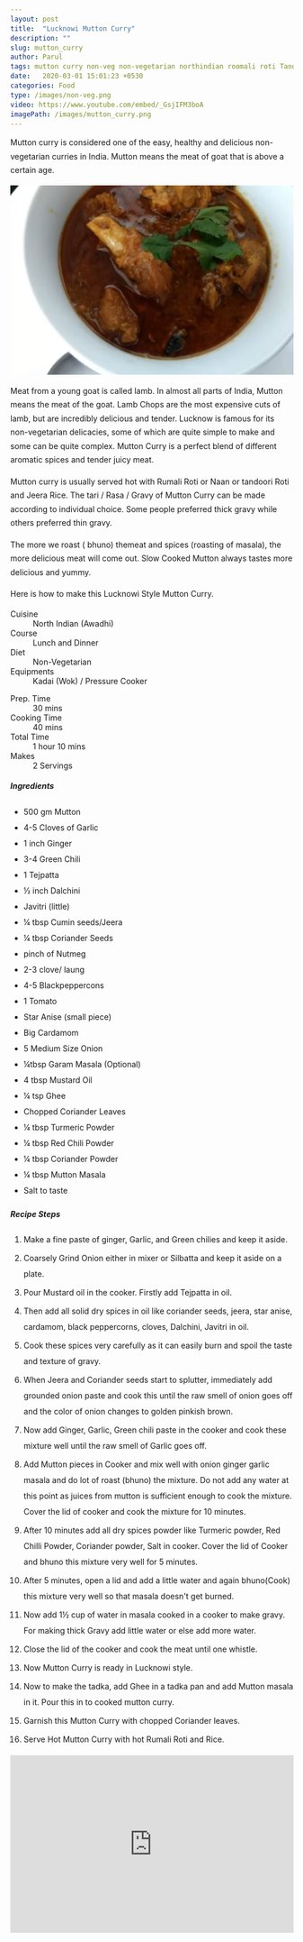 ```yaml
---
layout: post
title:  "Lucknowi Mutton Curry"
description: ""
slug: mutton_curry
author: Parul
tags: mutton curry non-veg non-vegetarian northindian roomali roti Tandori roti bakrid spicy healthy gravy muttonchops indian lunch dinner party lambcurry foodyindianmom recipe nonvegfoodlovers awadhi traditional masala goat meat nonvegfoodideas
date:   2020-03-01 15:01:23 +0530
categories: Food
type: /images/non-veg.png
video: https://www.youtube.com/embed/_GsjIFM3boA
imagePath: /images/mutton_curry.png
---
```

<p class="text-justify" style="line-height: 175%;">
Mutton curry is considered one of the easy, healthy and delicious non-vegetarian curries in India. Mutton means the meat of goat that is above a certain age.
</p>

<div class="row">
    <div class="col-md-12"><img src="../images/mutton_curry.png" alt="" class="rounded img-fluid mb-2"></div>
</div>

<p class="text-justify" style="line-height: 175%;">
Meat from a young goat is called lamb. In almost all parts of India, Mutton means the meat of the goat. Lamb Chops are the most expensive cuts of lamb, but are incredibly delicious and tender. Lucknow is famous for its non-vegetarian delicacies, some of which are quite simple to make and some can be quite complex. Mutton Curry is a perfect blend of different aromatic spices and tender juicy meat.
</p>

<p class="text-justify" style="line-height: 175%;">
Mutton curry is usually served hot with Rumali Roti or Naan or tandoori Roti and Jeera Rice. The tari / Rasa / Gravy of Mutton Curry can be made according to individual choice. Some people preferred thick gravy while others preferred thin gravy.
</p>

<p class="text-justify" style="line-height: 175%;">
The more we roast ( bhuno) themeat and spices (roasting of masala), the more delicious meat will come out. Slow Cooked Mutton always tastes more delicious and yummy.
</p>

<p class="text-justify" style="line-height: 175%;">
Here is how to make this Lucknowi Style Mutton Curry.
</p>

<div class="row">
    <div class="col-md-6">
        <dl class="row">
            <dt class="col-sm-4">Cuisine</dt><dd class="col-sm-7">North Indian (Awadhi)</dd>
            <dt class="col-sm-4">Course</dt><dd class="col-sm-7">Lunch and Dinner</dd>
            <dt class="col-sm-4">Diet</dt><dd class="col-sm-7">Non-Vegetarian</dd>
            <dt class="col-sm-4">Equipments</dt><dd class="col-sm-7">Kadai (Wok) / Pressure Cooker</dd>
        </dl>
    </div>
    <div class="col-md-6">
        <dl class="row">
            <dt class="col-sm-5">Prep. Time</dt><dd class="col-sm-7">30 mins</dd>
            <dt class="col-sm-5">Cooking Time</dt><dd class="col-sm-7">40 mins</dd>
            <dt class="col-sm-5">Total Time</dt><dd class="col-sm-7">1 hour 10 mins</dd>
            <dt class="col-sm-5">Makes</dt><dd class="col-sm-7">2 Servings</dd>
        </dl>
    </div>
</div>

<section>
    <div class="recipe-section-divider"></div>
    <div class="row" id="ingredients">
        <div class="col-md-12"><h5 class="font-weight-bold">Ingredients</h5></div>
    </div>
    <div class="row">
        <div class="col-md-12">            
            <ul style="line-height: 200%">
                <li>500 gm Mutton</li>
                <li>4-5 Cloves of Garlic</li>
                <li>1 inch Ginger</li>
                <li>3-4 Green Chili</li>
                <li>1 Tejpatta</li>
                <li>½ inch Dalchini</li>
                <li>Javitri (little)</li>
                <li>¼ tbsp Cumin seeds/Jeera</li>
                <li>¼ tbsp Coriander Seeds</li>
                <li>pinch of Nutmeg</li>
                <li>2-3 clove/ laung</li>
                <li>4-5 Blackpeppercons</li>
                <li>1 Tomato</li>
                <li>Star Anise (small piece)</li>
                <li>Big Cardamom</li>
                <li>5 Medium Size Onion</li>
                <li>¼tbsp Garam Masala (Optional)</li>
                <li>4 tbsp Mustard Oil</li>
                <li>¼ tsp Ghee</li>
                <li>Chopped Coriander Leaves</li>
                <li>¼ tbsp Turmeric Powder</li>
                <li>¼ tbsp Red Chili Powder</li>
                <li>¼ tbsp Coriander Powder</li>
                <li>¼ tbsp Mutton Masala</li>
                <li>Salt to taste</li>
            </ul>
        </div>
    </div>
</section>
<div class="recipe-section-divider"></div>
<div class="row" id="recipe">
        <div class="col-md-12"><h5 class="font-weight-bold">Recipe Steps</h5></div>
    </div>
<div class="row">
    <div class="col-md-12">
    <ol class="text-justify" style="line-height: 200%">
        <li style="margin-bottom:5px;">Make a fine paste of ginger, Garlic, and Green chilies and keep it aside.</li>
        <li style="margin-bottom:5px;">Coarsely Grind Onion either in mixer or Silbatta and keep it aside on a plate.</li>
        <li style="margin-bottom:5px;">Pour Mustard oil in the cooker. Firstly add Tejpatta in oil.</li>
        <li style="margin-bottom:5px;">Then add all solid dry spices in oil like coriander seeds, jeera, star anise, cardamom, black peppercorns, cloves, Dalchini, Javitri in oil.</li>
        <li style="margin-bottom:5px;">Cook these spices very carefully as it can easily burn and spoil the taste and texture of gravy.</li>
        <li style="margin-bottom:5px;">When Jeera and Coriander seeds start to splutter, immediately add grounded onion paste and cook this until the raw smell of onion goes off and the color of onion changes to golden pinkish brown.</li>
        <li style="margin-bottom:5px;">Now add Ginger, Garlic, Green chili paste in the cooker and cook these mixture well until the raw smell of Garlic goes off.</li>
        <li style="margin-bottom:5px;">Add Mutton pieces in Cooker and mix well with onion ginger garlic masala and do lot of roast (bhuno) the mixture. Do not add any water at this point as juices from mutton is sufficient enough to cook the mixture. Cover the lid of cooker and cook the mixture for 10 minutes.</li>
        <li style="margin-bottom:5px;">After 10 minutes add all dry spices powder like Turmeric powder, Red Chilli Powder, Coriander powder, Salt in cooker. Cover the lid of Cooker and bhuno this mixture very well for 5 minutes.</li>
        <li style="margin-bottom:5px;">After 5 minutes, open a lid and add a little water and again bhuno(Cook) this mixture very well so that masala doesn't get burned.</li>
        <li style="margin-bottom:5px;">Now add 1½ cup of water in masala cooked in a cooker to make gravy. For making thick Gravy add little water or else add more water.</li>
        <li style="margin-bottom:5px;">Close the lid of the cooker and cook the meat until one whistle.</li>
        <li style="margin-bottom:5px;">Now Mutton Curry is ready in Lucknowi style.</li>
        <li style="margin-bottom:5px;">Now to make the tadka, add Ghee in a tadka pan and add Mutton masala in it. Pour this in to cooked mutton curry.</li>
        <li style="margin-bottom:5px;">Garnish this Mutton Curry with chopped Coriander leaves.</li>
        <li style="margin-bottom:5px;">Serve Hot Mutton Curry with hot Rumali Roti and Rice.</li>
    </ol>
    </div>
</div>
<div class="row" id="video">
    <div class="col-md-12">
        <div class="embed-responsive embed-responsive-16by9">
            <iframe width="100%" height="315" src="https://www.youtube.com/embed/_GsjIFM3boA" frameborder="0" allow="accelerometer; autoplay; encrypted-media; gyroscope; picture-in-picture" allowfullscreen></iframe>
        </div>
    </div>
</div>
<br>